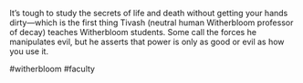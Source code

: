 It’s tough to study the secrets of life and death without getting your hands dirty—which is the first thing Tivash (neutral human Witherbloom professor of decay) teaches Witherbloom students. Some call the forces he manipulates evil, but he asserts that power is only as good or evil as how you use it.

#witherbloom
#faculty